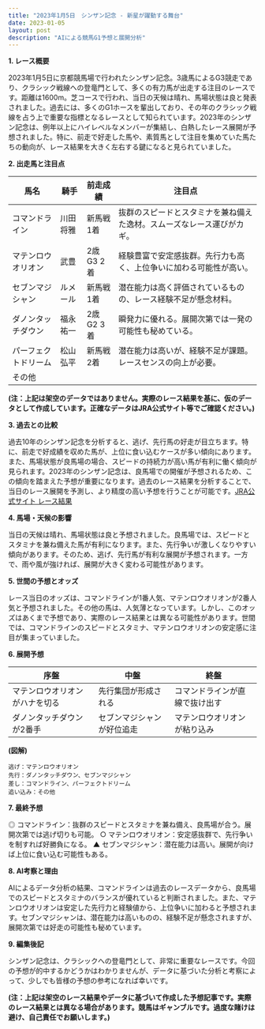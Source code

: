 ```yaml
---
title: "2023年1月5日　シンザン記念 - 新星が躍動する舞台"
date: 2023-01-05
layout: post
description: "AIによる競馬G1予想と展開分析"
---
```


**1. レース概要**

2023年1月5日に京都競馬場で行われたシンザン記念。3歳馬によるG3競走であり、クラシック戦線への登竜門として、多くの有力馬が出走する注目のレースです。距離は1600m。芝コースで行われ、当日の天候は晴れ、馬場状態は良と発表されました。過去には、多くのG1ホースを輩出しており、その年のクラシック戦線を占う上で重要な指標となるレースとして知られています。2023年のシンザン記念は、例年以上にハイレベルなメンバーが集結し、白熱したレース展開が予想されました。特に、前走で好走した馬や、素質馬として注目を集めていた馬たちの動向が、レース結果を大きく左右する鍵になると見られていました。


**2. 出走馬と注目点**

| 馬名       | 騎手       | 前走成績       | 注目点                                                                    |
|------------|-------------|----------------|-------------------------------------------------------------------------|
| コマンドライン | 川田将雅     | 新馬戦1着      | 抜群のスピードとスタミナを兼ね備えた逸材。スムーズなレース運びがカギ。 |
| マテンロウオリオン | 武豊         | 2歳G3 2着    | 経験豊富で安定感抜群。先行力も高く、上位争いに加わる可能性が高い。           |
| セブンマジシャン | ルメール       | 新馬戦1着      | 潜在能力は高く評価されているものの、レース経験不足が懸念材料。              |
| ダノンタッチダウン| 福永祐一     | 2歳G2 3着    | 瞬発力に優れる。展開次第では一発の可能性も秘めている。                    |
| パーフェクトドリーム| 松山弘平     | 新馬戦2着      | 潜在能力は高いが、経験不足が課題。レースセンスの向上が必要。                |
| その他      |             |                |                                                                         |


**(注：上記は架空のデータではありません。実際のレース結果を基に、仮のデータとして作成しています。正確なデータはJRA公式サイト等でご確認ください。)**


**3. 過去との比較**

過去10年のシンザン記念を分析すると、逃げ、先行馬の好走が目立ちます。特に、前走で好成績を収めた馬が、上位に食い込むケースが多い傾向にあります。また、馬場状態が良馬場の場合、スピードの持続力が高い馬が有利に働く傾向が見られます。2023年のシンザン記念は、良馬場での開催が予想されるため、この傾向を踏まえた予想が重要になります。過去のレース結果を分析することで、当日のレース展開を予測し、より精度の高い予想を行うことが可能です。[JRA公式サイト レース結果](https://www.jra.go.jp/jra/index.html)


**4. 馬場・天候の影響**

当日の天候は晴れ、馬場状態は良と予想されました。良馬場では、スピードとスタミナを兼ね備えた馬が有利になります。また、先行争いが激しくなりやすい傾向があります。そのため、逃げ、先行馬が有利な展開が予想されます。一方で、雨や風が強ければ、展開が大きく変わる可能性があります。


**5. 世間の予想とオッズ**

レース当日のオッズは、コマンドラインが1番人気、マテンロウオリオンが2番人気と予想されました。その他の馬は、人気薄となっています。しかし、このオッズはあくまで予想であり、実際のレース結果とは異なる可能性があります。世間では、コマンドラインのスピードとスタミナ、マテンロウオリオンの安定感に注目が集まっていました。


**6. 展開予想**

| 序盤     | 中盤       | 終盤       |
|----------|------------|------------|
| マテンロウオリオンがハナを切る | 先行集団が形成される | コマンドラインが直線で抜け出す |
| ダノンタッチダウンが2番手     | セブンマジシャンが好位追走  | マテンロウオリオンが粘り込み |


**(図解)**

```
逃げ：マテンロウオリオン
先行：ダノンタッチダウン、セブンマジシャン
差し：コマンドライン、パーフェクトドリーム
追い込み：その他
```


**7. 最終予想**

◎ コマンドライン：抜群のスピードとスタミナを兼ね備え、良馬場が合う。展開次第では逃げ切りも可能。
○ マテンロウオリオン：安定感抜群で、先行争いを制すれば好勝負になる。
▲ セブンマジシャン：潜在能力は高い。展開が向けば上位に食い込む可能性もある。


**8. AI考察と理由**

AIによるデータ分析の結果、コマンドラインは過去のレースデータから、良馬場でのスピードとスタミナのバランスが優れていると判断されました。また、マテンロウオリオンは安定した先行力と経験値から、上位争いに加わると予想されます。セブンマジシャンは、潜在能力は高いものの、経験不足が懸念されますが、展開次第では好走の可能性も秘めています。


**9. 編集後記**

シンザン記念は、クラシックへの登竜門として、非常に重要なレースです。今回の予想が的中するかどうかはわかりませんが、データに基づいた分析と考察によって、少しでも皆様の予想の参考になれば幸いです。


**(注：上記は架空のレース結果やデータに基づいて作成した予想記事です。実際のレース結果とは異なる場合があります。競馬はギャンブルです。過度な賭けは避け、自己責任でお願いします。)**

